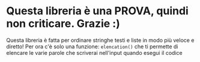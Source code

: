 # Questa libreria è una PROVA, quindi non criticare. Grazie :)
Questa libreria è fatta per ordinare stringhe testi e liste in modo più veloce e diretto!
Per ora c'è solo una funzione: ```elencation()``` che ti permette di elencare le varie parole che scriverai nell'input quando esegui il codice